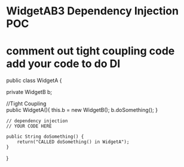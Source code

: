 # WidgetAB3  Dependency Injection POC

# comment out tight coupling code add your code to do DI

public class WidgetA {
	
   private WidgetB b;
   
   //Tight Coupling <br>
   public WidgetA(){
    	this.b = new WidgetB();
    	b.doSomething();
   }

    // dependency injection   
    // YOUR CODE HERE
 
	public String doSomething() {
		return("CALLED doSomething() in WidgetA");
	}
}
